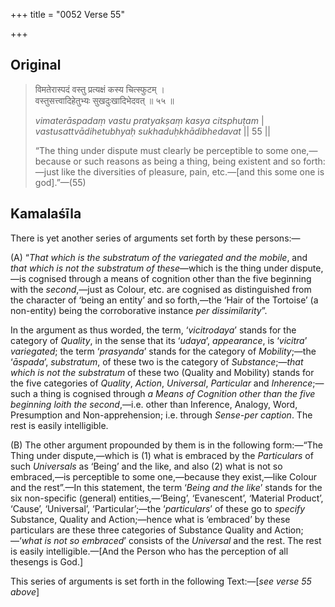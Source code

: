 +++
title = "0052 Verse 55"

+++
## Original 
>
> विमतेरास्पदं वस्तु प्रत्यक्षं कस्य चित्स्फुटम् ।  
> वस्तुसत्त्वादिहेतुभ्यः सुखदुःखादिभेदवत् ॥ ५५ ॥ 
>
> *vimaterāspadaṃ vastu pratyakṣaṃ kasya citsphuṭam* \|  
> *vastusattvādihetubhyaḥ sukhaduḥkhādibhedavat* \|\| 55 \|\| 
>
> “The thing under dispute must clearly be perceptible to some one,—because or such reasons as being a thing, being existent and so forth:—just like the diversities of pleasure, pain, etc.—[and this some one is god].”—(55)



## Kamalaśīla

There is yet another series of arguments set forth by these persons:—

\(A\) “*That which is the substratum of the variegated and the mobile*, and *that which is not the substratum of these*—which is the thing under dispute,—is cognised through a means of cognition other than the five beginning with the *second*,—just as Colour, etc. are cognised as distinguished from the character of ‘being an entity’ and so forth,—the ‘Hair of the Tortoise’ (a non-entity) being the corroborative instance *per dissimilarity*”.

In the argument as thus worded, the term, ‘*vicitrodaya*’ stands for the category of *Quality*, in the sense that its ‘*udaya*’, *appearance*, is ‘*vicitra*’ *variegated*; the term ‘*prasyanda*’ stands for the category of *Mobility*;—the ‘*āspada*’, *substratum*, of these two is the category of *Substance*;—*that which is not the substratum* of these two (Quality and Mobility) stands for the five categories of *Quality*, *Action*, *Universal*, *Particular* and *Inherence*;—such a thing is cognised through *a Means of Cognition other than the five beginning loith the second*,—i.e. other than Inference, Analogy, Word, Presumption and Non-apprehension; i.e. through *Sense-per caption*. The rest is easily intelligible.

\(B\) The other argument propounded by them is in the following form:—“The Thing under dispute,—which is (1) what is embraced by the *Particulars* of such *Universals* as ‘Being’ and the like, and also (2) what is not so embraced,—is perceptible to some one,—because they exist,—like Colour and the rest”.—In this statement, the term ‘*Being and the like*’ stands for the six non-specific (general) entities,—‘Being’, ‘Evanescent’, ‘Material Product’, ‘Cause’, ‘Universal’, ‘Particular’;—the ‘*particulars*’ of these go to *specify* Substance, Quality and Action;—hence what is ‘embraced’ by these particulars are these three categories of Substance Quality and Action;—‘*what is not so embraced*’ consists of the *Universal* and the rest. The rest is easily intelligible.—[And the Person who has the perception of all thesengs is God.]

This series of arguments is set forth in the following Text:—[*see verse 55 above*]


